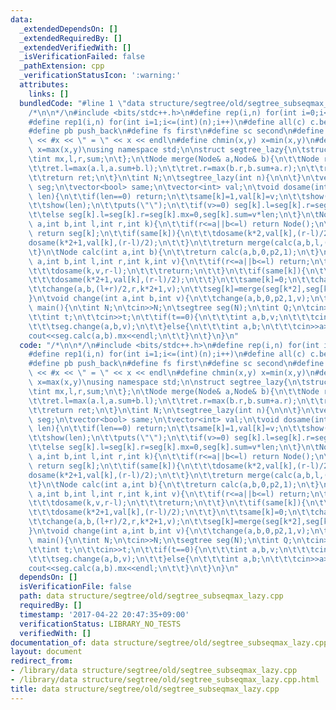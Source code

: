 ```yaml
---
data:
  _extendedDependsOn: []
  _extendedRequiredBy: []
  _extendedVerifiedWith: []
  _isVerificationFailed: false
  _pathExtension: cpp
  _verificationStatusIcon: ':warning:'
  attributes:
    links: []
  bundledCode: "#line 1 \"data structure/segtree/old/segtree_subseqmax_lazy.cpp\"\n\
    /*\n\n*/\n#include <bits/stdc++.h>\n#define rep(i,n) for(int i=0;i<(int)(n);i++)\n\
    #define rep1(i,n) for(int i=1;i<=(int)(n);i++)\n#define all(c) c.begin(),c.end()\n\
    #define pb push_back\n#define fs first\n#define sc second\n#define show(x) cout\
    \ << #x << \" = \" << x << endl\n#define chmin(x,y) x=min(x,y)\n#define chmax(x,y)\
    \ x=max(x,y)\nusing namespace std;\n\nstruct segtree_lazy{\n\tstruct Node{\n\t\
    \tint mx,l,r,sum;\n\t};\n\tNode merge(Node& a,Node& b){\n\t\tNode ret;\n\t\tret.sum=a.sum+b.sum;\n\
    \t\tret.l=max(a.l,a.sum+b.l);\n\t\tret.r=max(b.r,b.sum+a.r);\n\t\tret.mx=max(a.r+b.l,max(a.mx,b.mx));\n\
    \t\treturn ret;\n\t}\n\tint N;\n\tsegtree_lazy(int n){\n\n\t}\n\tvector<Node>\
    \ seg;\n\tvector<bool> same;\n\tvector<int> val;\n\tvoid dosame(int k,int v,int\
    \ len){\n\t\tif(len==0) return;\n\t\tsame[k]=1,val[k]=v;\n\t\tshow(k);\n\t\tshow(v);\n\
    \t\tshow(len);\n\t\tputs(\"\");\n\t\tif(v>=0) seg[k].l=seg[k].r=seg[k].mx=seg[k].sum=v*len;\n\
    \t\telse seg[k].l=seg[k].r=seg[k].mx=0,seg[k].sum=v*len;\n\t}\n\tNode calc(int\
    \ a,int b,int l,int r,int k){\n\t\tif(r<=a||b<=l) return Node();\n\t\tif(a<=l&&r<=b)\
    \ return seg[k];\n\t\tif(same[k]){\n\t\t\tdosame(k*2,val[k],(r-l)/2);\n\t\t\t\
    dosame(k*2+1,val[k],(r-l)/2);\n\t\t}\n\t\treturn merge(calc(a,b,l,(l+r)/2,k*2),calc(a,b,(l+r)/2,r,k*2+1));\n\
    \t}\n\tNode calc(int a,int b){\n\t\treturn calc(a,b,0,p2,1);\n\t}\n\tvoid change(int\
    \ a,int b,int l,int r,int k,int v){\n\t\tif(r<=a||b<=l) return;\n\t\tif(a<=l&&r<=b){\n\
    \t\t\tdosame(k,v,r-l);\n\t\t\treturn;\n\t\t}\n\t\tif(same[k]){\n\t\t\tdosame(k*2,val[k],(r-l)/2);\n\
    \t\t\tdosame(k*2+1,val[k],(r-l)/2);\n\t\t}\n\t\tsame[k]=0;\n\t\tchange(a,b,l,(l+r)/2,k*2,v);\n\
    \t\tchange(a,b,(l+r)/2,r,k*2+1,v);\n\t\tseg[k]=merge(seg[k*2],seg[k*2+1]);\n\t\
    }\n\tvoid change(int a,int b,int v){\n\t\tchange(a,b,0,p2,1,v);\n\t}\n};\nint\
    \ main(){\n\tint N;\n\tcin>>N;\n\tsegtree seg(N);\n\tint Q;\n\tcin>>Q;\n\trep(i,Q){\n\
    \t\tint t;\n\t\tcin>>t;\n\t\tif(t==0){\n\t\t\tint a,b,v;\n\t\t\tcin>>a>>b>>v;\n\
    \t\t\tseg.change(a,b,v);\n\t\t}else{\n\t\t\tint a,b;\n\t\t\tcin>>a>>b;\n\t\t\t\
    cout<<seg.calc(a,b).mx<<endl;\n\t\t}\n\t}\n}\n"
  code: "/*\n\n*/\n#include <bits/stdc++.h>\n#define rep(i,n) for(int i=0;i<(int)(n);i++)\n\
    #define rep1(i,n) for(int i=1;i<=(int)(n);i++)\n#define all(c) c.begin(),c.end()\n\
    #define pb push_back\n#define fs first\n#define sc second\n#define show(x) cout\
    \ << #x << \" = \" << x << endl\n#define chmin(x,y) x=min(x,y)\n#define chmax(x,y)\
    \ x=max(x,y)\nusing namespace std;\n\nstruct segtree_lazy{\n\tstruct Node{\n\t\
    \tint mx,l,r,sum;\n\t};\n\tNode merge(Node& a,Node& b){\n\t\tNode ret;\n\t\tret.sum=a.sum+b.sum;\n\
    \t\tret.l=max(a.l,a.sum+b.l);\n\t\tret.r=max(b.r,b.sum+a.r);\n\t\tret.mx=max(a.r+b.l,max(a.mx,b.mx));\n\
    \t\treturn ret;\n\t}\n\tint N;\n\tsegtree_lazy(int n){\n\n\t}\n\tvector<Node>\
    \ seg;\n\tvector<bool> same;\n\tvector<int> val;\n\tvoid dosame(int k,int v,int\
    \ len){\n\t\tif(len==0) return;\n\t\tsame[k]=1,val[k]=v;\n\t\tshow(k);\n\t\tshow(v);\n\
    \t\tshow(len);\n\t\tputs(\"\");\n\t\tif(v>=0) seg[k].l=seg[k].r=seg[k].mx=seg[k].sum=v*len;\n\
    \t\telse seg[k].l=seg[k].r=seg[k].mx=0,seg[k].sum=v*len;\n\t}\n\tNode calc(int\
    \ a,int b,int l,int r,int k){\n\t\tif(r<=a||b<=l) return Node();\n\t\tif(a<=l&&r<=b)\
    \ return seg[k];\n\t\tif(same[k]){\n\t\t\tdosame(k*2,val[k],(r-l)/2);\n\t\t\t\
    dosame(k*2+1,val[k],(r-l)/2);\n\t\t}\n\t\treturn merge(calc(a,b,l,(l+r)/2,k*2),calc(a,b,(l+r)/2,r,k*2+1));\n\
    \t}\n\tNode calc(int a,int b){\n\t\treturn calc(a,b,0,p2,1);\n\t}\n\tvoid change(int\
    \ a,int b,int l,int r,int k,int v){\n\t\tif(r<=a||b<=l) return;\n\t\tif(a<=l&&r<=b){\n\
    \t\t\tdosame(k,v,r-l);\n\t\t\treturn;\n\t\t}\n\t\tif(same[k]){\n\t\t\tdosame(k*2,val[k],(r-l)/2);\n\
    \t\t\tdosame(k*2+1,val[k],(r-l)/2);\n\t\t}\n\t\tsame[k]=0;\n\t\tchange(a,b,l,(l+r)/2,k*2,v);\n\
    \t\tchange(a,b,(l+r)/2,r,k*2+1,v);\n\t\tseg[k]=merge(seg[k*2],seg[k*2+1]);\n\t\
    }\n\tvoid change(int a,int b,int v){\n\t\tchange(a,b,0,p2,1,v);\n\t}\n};\nint\
    \ main(){\n\tint N;\n\tcin>>N;\n\tsegtree seg(N);\n\tint Q;\n\tcin>>Q;\n\trep(i,Q){\n\
    \t\tint t;\n\t\tcin>>t;\n\t\tif(t==0){\n\t\t\tint a,b,v;\n\t\t\tcin>>a>>b>>v;\n\
    \t\t\tseg.change(a,b,v);\n\t\t}else{\n\t\t\tint a,b;\n\t\t\tcin>>a>>b;\n\t\t\t\
    cout<<seg.calc(a,b).mx<<endl;\n\t\t}\n\t}\n}\n"
  dependsOn: []
  isVerificationFile: false
  path: data structure/segtree/old/segtree_subseqmax_lazy.cpp
  requiredBy: []
  timestamp: '2017-04-22 20:47:35+09:00'
  verificationStatus: LIBRARY_NO_TESTS
  verifiedWith: []
documentation_of: data structure/segtree/old/segtree_subseqmax_lazy.cpp
layout: document
redirect_from:
- /library/data structure/segtree/old/segtree_subseqmax_lazy.cpp
- /library/data structure/segtree/old/segtree_subseqmax_lazy.cpp.html
title: data structure/segtree/old/segtree_subseqmax_lazy.cpp
---
```

